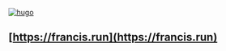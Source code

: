 [![hugo](https://github.com/francis-du/francis.run/workflows/hugo/badge.svg)](https://github.com/francis-du/francis.run/actions?query=workflow%3Ahugo)

## [https://francis.run](https://francis.run)